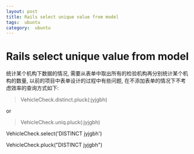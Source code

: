 ```yaml
---
layout: post
title: Rails select unique value from model
tags:  ubuntu
category:  ubuntu
---
```



# Rails select unique value from model



统计某个机构下数据的情况, 需要从表单中取出所有的检验机构再分别统计某个机构的数量, 以前的项目中表单设计的过程中有些问题, 在不添加表单的情况下不考虑效率的查询方式如下:


>VehicleCheck.distinct.pluck(:jyjgbh)

or

>VehicleCheck.uniq.pluck(:jyjgbh)


VehicleCheck.select('DISTINCT jyjgbh')


VehicleCheck.pluck("DISTINCT jyjgbh")